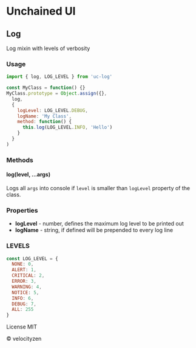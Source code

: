 # Unchained UI

## Log

Log mixin with levels of verbosity

### Usage

```js
import { log, LOG_LEVEL } from 'uc-log'

const MyClass = function() {}
MyClass.prototype = Object.assign({},
  log,
  {
    logLevel: LOG_LEVEL.DEBUG,
    logName: 'My Class',
    method: function() {
      this.log(LOG_LEVEL.INFO, 'Hello')
    }
  }
)

```

### Methods

#### log(level, ...args)

Logs all `args` into console if `level` is smaller than `logLevel` property of the class.

### Properties

* **logLevel** - number, defines the maximum log level to be printed out
* **logName** - string, if defined will be prepended to every log line

### LEVELS

```js
const LOG_LEVEL = {
  NONE: 0,
  ALERT: 1,
  CRITICAL: 2,
  ERROR: 3,
  WARNING: 4,
  NOTICE: 5,
  INFO: 6,
  DEBUG: 7,
  ALL: 255
}
```

License MIT

© velocityzen


